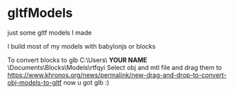# gltfModels
just some gltf models I made

I build most of my models with babylonjs or blocks

To convert blocks to glb
C:\Users\ __YOUR NAME__ \Documents\Blocks\Models\rtfqyi
Select obj and mtl file and drag them to https://www.khronos.org/news/permalink/new-drag-and-drop-to-convert-obj-models-to-gltf
now u got glb :)

